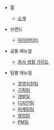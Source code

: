 - 홈
  - [소개](README.md)

- 브랜드
  - [아이덴티티](brand-guide.md)

- 공통 매뉴얼
  - [회사 생활 가이드](common-guide.md)

- 팀별 매뉴얼
  - [경영지원팀](팀별/경영지원/index.md)
  - [기획팀](팀별/기획/index.md)
  - [개발팀](팀별/개발/index.md)
  - [디자인팀](팀별/디자인/index.md)
  - [마케팅팀](팀별/마케팅/index.md)
  - [영업팀](팀별/영업/index.md)
  - [PM팀](팀별/PM/index.md)

